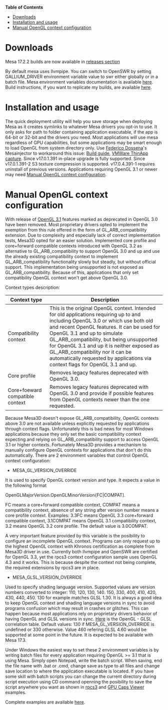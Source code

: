 **Table of Contents**

- [Downloads](#downloads)
- [Installation and usage](#installation-and-usage)
- [Manual OpenGL context configuration](#manual-opengl-context-configuration) 
  
# Downloads
Mesa 17.2.2 builds are now available in [releases section](https://github.com/pal1000/mesa-dist-win/releases)

By default mesa uses llvmpipe. You can switch to OpenSWR by setting GALLIUM_DRIVER environment variable value to swr either globally or in a batch file. Mesa environment variables documentation is available [here](https://mesa3d.org/envvars.html). Build instructions, if you want to replicate my builds, are available [here](https://github.com/pal1000/mesa-dist-win/tree/master/buildscript).
# Installation and usage
The quick deployment utility will help you save storage when deploying Mesa as it creates symlinks to whatever Mesa drivers you opt-in to use. It only asks for path to folder containing application executable, if the app is 64-bit or 32-bit and the drivers you need. Most applications will use mesa regardless of GPU capabilities, but some applications may be smart enough to load OpenGL from system directory only. Use [Federico Dossena](https://github.com/adolfintel)'s Mesainjector to workaround this issue: [Build guide](http://fdossena.com/?p=mesa/injector_build.frag), [VMWare ThinApp capture](http://fdossena.com/mesa/MesaInjector_Capture.7z). Since v17.0.1.391 in-place upgrade is fully supported. Since v17.0.1.391-2 S3 texture compression is supported. v17.0.4.391-1 requires uninstall of previous versions. Applications requiring OpenGL 3.1 or newer may need [Manual OpenGL context configuration](#manual-opengl-context-configuration).

# Manual OpenGL context configuration
With release of [OpenGL 3.1](https://en.wikipedia.org/wiki/OpenGL#OpenGL_3.1) features marked as deprecated in OpenGL 3.0 have been removed. Most proprietary drivers opted to implement the exemption from this rule offered in the form of GL_ARB_compatibility extension. Due to complexity and especially lack of correct implementation tests, Mesa3D opted for an easier solution. Implemented core profile and core+forward compatible contexts introduced with OpenGL 3.2 as alternative to GL_ARB_compatibility to support OpenGL 3.0 and up and use the already existing compatibility context to implement GL_ARB_compatibility functionality slowly but steadly, but without official support. This implementation being unsupported is not exposed as GL_ARB_compatibility. Because of this, applications that only set compatibility OpenGL context won't get above OpenGL 3.0.

Context types description:

Context type | Description
------------ | -----------
Compatibility context | This is the original OpenGL context. Intended for old applications requiring up to and including OpenGL 3.0 or which use both old and recent OpenGL features. It can be used for OpenGL 3.1 and up to simulate GL_ARB_compatibility, but being unsupported for OpenGL 3.1 and up it is neither exposed as GL_ARB_compatibility nor it can be automatically requested by applications via context flags for OpenGL 3.1 and up.
Core profile | Removes legacy features deprecated with OpenGL 3.0.
Core+foeward compatible context | Removes legacy features deprecated with OpenGL 3.0 and provide if possible features from OpenGL contexts newer than the one requested.

Because Mesa3D doesn't expose GL_ARB_compatibility, OpenGL contexts above 3.0 are not available unless explicitly requested by applications through context flags. Unfortunately this is bad news for most Windows applications because they only set the basic compatibility context expecting and relying on GL_ARB_compatibility support to access OpenGL 3.1 or higher contexts. Fortunately Mesa3D provides a mechanism to manually configure OpenGL contexts for applications that don't do this automatically. There are 2 environment variables that control OpenGL context configuration:
- MESA_GL_VERSION_OVERRIDE

It is used to specify OpenGL context version and type.
It expects a value in the following format

OpenGLMajorVersion.OpenGLMinorVersion{FC|COMPAT].

FC means a core+forward compatible context, COMPAT means a compatibility context, absence of any string after version number means a core profile context. Examples: 3.3FC means OpenGL 3.3 core+forward compatible context, 3.1COMPAT means OpenGL 3.1 compatibility context, 3.2 means OpenGL 3.2 core profile. The default value is 3.0COMPAT.

A very important feature provided by this variable is the posibility to configure an incomplete OpenGL context. Programs can only request up to the highest OpenGL context with Khronos certification as complete from Mesa3D driver in use. Currently both llvmpipe and OpenSWR are certified for OpenGL 3.3, yet the rpcs3 context configuration sample uses OpenGL 4.3 and it works. This is because despite the context not being complete, the required extensions by rpcs3 are in place.

- MESA_GLSL_VERSION_OVERRIDE

Used to specify shading language version.
Supported values are version numbers converted to integer: 110, 120, 130, 140. 150, 330, 400, 410, 420, 430, 440, 450.
130 for example matches GLSL 1.30. It is always a good idea to keep OpenGL context and shading language versions in sync to avoid programs confusion which may result in crashes or glitches. This can happen because most applications rely on proprietary drivers behavior of having OpenGL and GLSL versions in sync. [Here](https://en.wikipedia.org/wiki/OpenGL_Shading_Language#Versions) is the OpenGL - GLSL correlation table.
Default values: 130 if MESA_GL_VERSION_OVERRIDE is undefined or 330 otherwise. Value 460 refering GLSL 4.60 would be supported at some point in the future. It is expected to be available with Mesa 17.3.

Under Windows the easiest way to set these 2 environment variables is by writing batch files for every application requiring OpenGL >= 3.1 that is using Mesa. 
Simply open Notepad, write the batch script. When saving, end the file name with .bat or .cmd, change save as type to all files and change save location to where the application executable is located. If you have some skill with batch scripts you can change the current directory during script execution using CD command openning the posibility to save the script anywhere you want as shown in [rpcs3](https://github.com/pal1000/mesa-dist-win/blob/master/glcontextsamples/rpcs3.cmd) and [GPU Caps Viewer](https://github.com/pal1000/mesa-dist-win/blob/master/glcontextsamples/GPUCapsViewer.cmd) examples.

Complete examples are available [here](https://github.com/pal1000/mesa-dist-win/tree/master/glcontextsamples).


